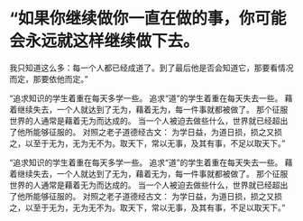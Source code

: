 # “如果你继续做你一直在做的事，你可能会永远就这样继续做下去。
我只知道这么多：每一个人都已经成道了。到了最后他是否会知道它，那要看情况而定，那要依他而定。”



“追求知识的学生着重在每天多学一些。
追求“道”的学生着重在每天失去一些。
藉着继续失去，一个人就达到了无为，藉着无为，每一件事就都被做了。
那个征服世界的人通常是藉着无为而达成的。
当一个人被迫去做些什么，世界就已经超出了他所能够征服的。
对照之老子道德经古文：
为学日益，为道日损，损之又损之，以至于无为，无为无不为。取天下，常以无事，及其有事，不足以取天下。”


“追求知识的学生着重在每天多学一些。
追求“道”的学生着重在每天失去一些。
藉着继续失去，一个人就达到了无为，藉着无为，每一件事就都被做了。
那个征服世界的人通常是藉着无为而达成的。
当一个人被迫去做些什么，世界就已经超出了他所能够征服的。
对照之老子道德经古文：
为学日益，为道日损，损之又损之，以至于无为，无为无不为。取天下，常以无事，及其有事，不足以取天下。”

